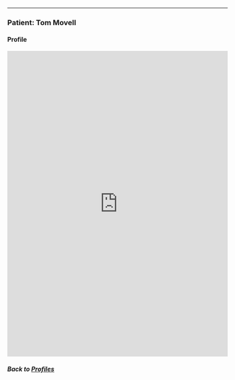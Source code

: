 ---
### Patient: Tom Movell
#### Profile

<embed src="https://docs.google.com/viewer?url=https://github.com/data2health/CTS-Personas/raw/master/docs/assets/PatientPersona2_PersonaProfile.pdf&embedded=true" style="width:100%; height:700px;" frameborder="0" />
<br>


##### Back to [Profiles](index.md)
